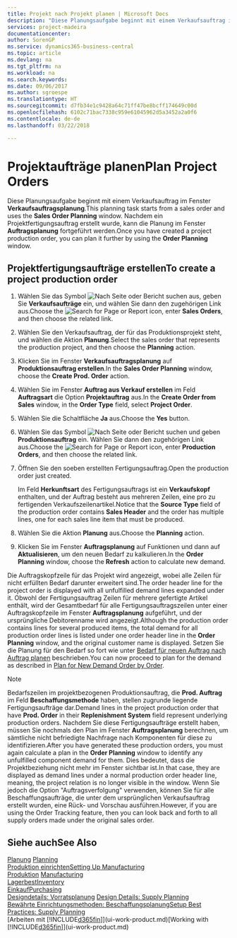```yaml
---
title: Projekt nach Projekt planen | Microsoft Docs
description: "Diese Planungsaufgabe beginnt mit einem Verkaufsauftrag im Fenster **Verkaufsauftragsplanung**. Nachdem ein Projektfertigungsauftrag erstellt wurde, kann die Planung im Fenster **Auftragsplanung** fortgeführt werden."
services: project-madeira
documentationcenter: 
author: SorenGP
ms.service: dynamics365-business-central
ms.topic: article
ms.devlang: na
ms.tgt_pltfrm: na
ms.workload: na
ms.search.keywords: 
ms.date: 09/06/2017
ms.author: sgroespe
ms.translationtype: HT
ms.sourcegitcommit: d7fb34e1c9428a64c71ff47be8bcff174649c00d
ms.openlocfilehash: 6102c71bac7338c959e61045962d5a3452a2a0f6
ms.contentlocale: de-de
ms.lasthandoff: 03/22/2018

---
```

# <a name="plan-project-orders"></a><span data-ttu-id="50a72-104">Projektaufträge planen</span><span class="sxs-lookup"><span data-stu-id="50a72-104">Plan Project Orders</span></span>
<span data-ttu-id="50a72-105">Diese Planungsaufgabe beginnt mit einem Verkaufsauftrag im Fenster **Verkaufsauftragsplanung**.</span><span class="sxs-lookup"><span data-stu-id="50a72-105">This planning task starts from a sales order and uses the **Sales Order Planning** window.</span></span> <span data-ttu-id="50a72-106">Nachdem ein Projektfertigungsauftrag erstellt wurde, kann die Planung im Fenster **Auftragsplanung** fortgeführt werden.</span><span class="sxs-lookup"><span data-stu-id="50a72-106">Once you have created a project production order, you can plan it further by using the **Order Planning** window.</span></span>  

## <a name="to-create-a-project-production-order"></a><span data-ttu-id="50a72-107">Projektfertigungsaufträge erstellen</span><span class="sxs-lookup"><span data-stu-id="50a72-107">To create a project production order</span></span>  

1.  <span data-ttu-id="50a72-108">Wählen Sie das Symbol ![Nach Seite oder Bericht suchen](media/ui-search/search_small.png "Nach Seite oder Bericht suchen") aus, geben Sie **Verkaufsaufträge** ein, und wählen Sie dann den zugehörigen Link aus.</span><span class="sxs-lookup"><span data-stu-id="50a72-108">Choose the ![Search for Page or Report](media/ui-search/search_small.png "Search for Page or Report icon") icon, enter **Sales Orders**, and then choose the related link.</span></span>  
2.  <span data-ttu-id="50a72-109">Wählen Sie den Verkaufsauftrag, der für das Produktionsprojekt steht, und wählen die Aktion **Planung**.</span><span class="sxs-lookup"><span data-stu-id="50a72-109">Select the sales order that represents the production project, and then choose the **Planning** action.</span></span>  
4.  <span data-ttu-id="50a72-110">Klicken Sie im Fenster  **Verkaufsauftragsplanung** auf  **Produktionsauftrag erstellen**.</span><span class="sxs-lookup"><span data-stu-id="50a72-110">In the **Sales Order Planning** window, choose  the **Create Prod. Order** action.</span></span>  
5.  <span data-ttu-id="50a72-111">Wählen Sie im Fenster **Auftrag aus Verkauf erstellen** im Feld **Auftragsart** die Option **Projektauftrag** aus.</span><span class="sxs-lookup"><span data-stu-id="50a72-111">In the **Create Order from Sales** window, in the **Order Type** field, select **Project Order**.</span></span>  
6.  <span data-ttu-id="50a72-112">Wählen Sie die Schaltfläche **Ja** aus.</span><span class="sxs-lookup"><span data-stu-id="50a72-112">Choose the **Yes** button.</span></span>  
7.  <span data-ttu-id="50a72-113">Wählen Sie das Symbol ![Nach Seite oder Bericht suchen](media/ui-search/search_small.png "Nach Seite oder Bericht suchen") und geben **Produktionsauftrag** ein. Wählen Sie dann den zugehörigen Link aus.</span><span class="sxs-lookup"><span data-stu-id="50a72-113">Choose the ![Search for Page or Report](media/ui-search/search_small.png "Search for Page or Report icon") icon, enter **Production Orders**, and then choose the related link.</span></span>
8. <span data-ttu-id="50a72-114">Öffnen Sie den soeben erstellten Fertigungsauftrag.</span><span class="sxs-lookup"><span data-stu-id="50a72-114">Open the production order just created.</span></span>  

    <span data-ttu-id="50a72-115">Im Feld **Herkunftsart** des Fertigungsauftrags ist ein **Verkaufskopf** enthalten, und der Auftrag besteht aus mehreren Zeilen, eine pro zu fertigenden Verkaufszeilenartikel.</span><span class="sxs-lookup"><span data-stu-id="50a72-115">Notice that the **Source Type** field of the production order contains **Sales Header** and the order has multiple lines, one for each sales line item that must be produced.</span></span>  
9. <span data-ttu-id="50a72-116">Wählen Sie die Aktion **Planung** aus.</span><span class="sxs-lookup"><span data-stu-id="50a72-116">Choose the **Planning** action.</span></span>
10. <span data-ttu-id="50a72-117">Klicken Sie im Fenster **Auftragsplanung** auf Funktionen und dann auf **Aktualisieren**, um den neuen Bedarf zu kalkulieren.</span><span class="sxs-lookup"><span data-stu-id="50a72-117">In the **Order Planning** window, choose the **Refresh** action to calculate new demand.</span></span>  

<span data-ttu-id="50a72-118">Die Auftragskopfzeile für das Projekt wird angezeigt, wobei alle Zeilen für nicht erfüllten Bedarf darunter erweitert sind.</span><span class="sxs-lookup"><span data-stu-id="50a72-118">The order header line for the project order is displayed with all unfulfilled demand lines expanded under it.</span></span> <span data-ttu-id="50a72-119">Obwohl der Fertigungsauftrag Zeilen für mehrere gefertigte Artikel enthält, wird der Gesamtbedarf für alle Fertigungsauftragszeilen unter einer Auftragskopfzeile im Fenster **Auftragsplanung** aufgeführt, und der ursprüngliche Debitorenname wird angezeigt.</span><span class="sxs-lookup"><span data-stu-id="50a72-119">Although the production order contains lines for several produced items, the total demand for all production order lines is listed under one order header line in the **Order Planning** window, and the original customer name is displayed.</span></span> <span data-ttu-id="50a72-120">Setzen Sie die Planung für den Bedarf so fort wie unter [Bedarf für neuen Auftrag nach Auftrag planen](production-how-to-plan-for-new-demand.md) beschrieben.</span><span class="sxs-lookup"><span data-stu-id="50a72-120">You can now proceed to plan for the demand as described in [Plan for New Demand Order by Order](production-how-to-plan-for-new-demand.md).</span></span>  

> [!NOTE]  
>  <span data-ttu-id="50a72-121">Bedarfszeilen im projektbezogenen Produktionsauftrag, die **Prod. Auftrag** im Feld **Beschaffungsmethode** haben, stellen zugrunde liegende Fertigungsaufträge dar.</span><span class="sxs-lookup"><span data-stu-id="50a72-121">Demand lines in the project production order that have **Prod. Order** in their **Replenishment System** field represent underlying production orders.</span></span> <span data-ttu-id="50a72-122">Nachdem Sie diese Fertigungsaufträge erstellt haben, müssen Sie nochmals den Plan im Fenster **Auftragsplanung** berechnen, um sämtliche nicht befriedigte Nachfrage nach Komponenten für diese zu identifizieren.</span><span class="sxs-lookup"><span data-stu-id="50a72-122">After you have generated these production orders, you must again calculate a plan in the **Order Planning** window to identify any unfulfilled component demand for them.</span></span> <span data-ttu-id="50a72-123">Dies bedeutet, dass die Projektbeziehung nicht mehr im Fenster sichtbar ist.</span><span class="sxs-lookup"><span data-stu-id="50a72-123">In that case, they are displayed as demand lines under a normal production order header line, meaning, the project relation is no longer visible in the window.</span></span> <span data-ttu-id="50a72-124">Wenn Sie jedoch die Option "Auftragsverfolgung" verwenden, können Sie für alle Beschaffungsaufträge, die unter dem ursprünglichen Verkaufsauftrag erstellt wurden, eine Rück- und Vorschau ausführen.</span><span class="sxs-lookup"><span data-stu-id="50a72-124">However, if you are using the Order Tracking feature, then you can look back and forth to all supply orders made under the original sales order.</span></span>  

## <a name="see-also"></a><span data-ttu-id="50a72-125">Siehe auch</span><span class="sxs-lookup"><span data-stu-id="50a72-125">See Also</span></span>
<span data-ttu-id="50a72-126">[Planung](production-planning.md) </span><span class="sxs-lookup"><span data-stu-id="50a72-126">[Planning](production-planning.md) </span></span>  
[<span data-ttu-id="50a72-127">Produktion einrichten</span><span class="sxs-lookup"><span data-stu-id="50a72-127">Setting Up Manufacturing</span></span>](production-configure-production-processes.md)  
<span data-ttu-id="50a72-128">[Produktion](production-manage-manufacturing.md)  </span><span class="sxs-lookup"><span data-stu-id="50a72-128">[Manufacturing](production-manage-manufacturing.md)  </span></span>  
[<span data-ttu-id="50a72-129">Lagerbest</span><span class="sxs-lookup"><span data-stu-id="50a72-129">Inventory</span></span>](inventory-manage-inventory.md)  
[<span data-ttu-id="50a72-130">Einkauf</span><span class="sxs-lookup"><span data-stu-id="50a72-130">Purchasing</span></span>](purchasing-manage-purchasing.md)  
<span data-ttu-id="50a72-131">[Designdetails: Vorratsplanung](design-details-supply-planning.md) </span><span class="sxs-lookup"><span data-stu-id="50a72-131">[Design Details: Supply Planning](design-details-supply-planning.md) </span></span>  
[<span data-ttu-id="50a72-132">Bewährte Einrichtungsmethoden: Beschaffungsplanung</span><span class="sxs-lookup"><span data-stu-id="50a72-132">Setup Best Practices: Supply Planning</span></span>](setup-best-practices-supply-planning.md)  
<span data-ttu-id="50a72-133">[Arbeiten mit [!INCLUDE[d365fin](includes/d365fin_md.md)]](ui-work-product.md)</span><span class="sxs-lookup"><span data-stu-id="50a72-133">[Working with [!INCLUDE[d365fin](includes/d365fin_md.md)]](ui-work-product.md)</span></span>

